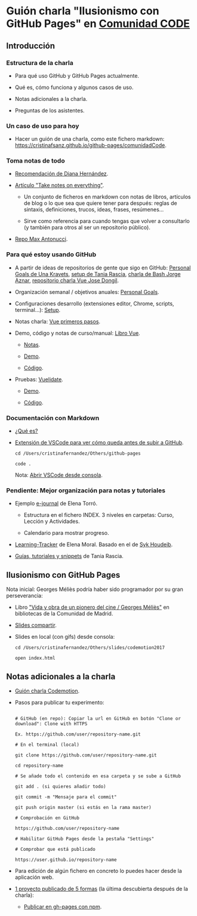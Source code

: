 # Guión charla "Ilusionismo con GitHub Pages" en [Comunidad CODE](https://comunidadcode.com/)

## Introducción

### Estructura de la charla

- Para qué uso GitHub y GitHub Pages actualmente.

- Qué es, cómo funciona y algunos casos de uso.

- Notas adicionales a la charla.

- Preguntas de los asistentes.

### Un caso de uso para hoy

- Hacer un guión de una charla, como este fichero markdown: https://cristinafsanz.github.io/github-pages/comunidadCode.

### Toma notas de todo

- [Recomendación de Diana Hernández](https://twitter.com/IfThenElse__/status/960117304456564736).

- [Artículo "Take notes on everything"](https://dev.to/maxwell_dev/takes-notes-on-everything-3io).

    - Un conjunto de ficheros en markdown con notas de libros, artículos de blog o lo que sea que quiere tener para después: reglas de sintaxis, definiciones, trucos, ideas, frases, resúmenes...

    - Sirve como referencia para cuando tengas que volver a consultarlo (y también para otros al ser un repositorio público).

- [Repo Max Antonucci](https://github.com/maxx1128/Webdev-Study-Notes).

### Para qué estoy usando GitHub

- A partir de ideas de repositorios de gente que sigo en GitHub: [Personal Goals de Una Kravets](https://una.im/personal-goals-guide/), [setup de Tania Rascia](https://github.com/taniarascia/setup), [charla de Bash Jorge Aznar](https://gist.github.com/jorgeatgu/6b1f9bdf8ae9b02ad69d2f7bd039aac9#automatizaci%C3%B3n-con-gulp-y-bash), [repositorio charla Vue Jose Dongil](https://github.com/jdonsan/charla-aprendiendo-vuejs).

- Organización semanal / objetivos anuales: [Personal Goals](https://github.com/cristinafsanz/personal-goals).

- Configuraciones desarrollo (extensiones editor, Chrome, scripts, terminal...): [Setup](https://github.com/cristinafsanz/setup).

- Notas charla: [Vue primeros pasos](https://github.com/cristinafsanz/vuejs-primeros-pasos).

- Demo, código y notas de curso/manual: [Libro Vue](https://github.com/cristinafsanz/vuejs-primeros-pasos/blob/master/libro-vue/README.md).
  
    - [Notas](https://github.com/cristinafsanz/vuejs-primeros-pasos/blob/master/libro-vue/README.md#cap%C3%ADtulo-4-creando-componentes).

    - [Demo](https://cristinafsanz.github.io/vuejs-primeros-pasos/libro-vue/capitulo4/).

    - [Código](https://github.com/cristinafsanz/vuejs-primeros-pasos/tree/master/libro-vue/capitulo4).

- Pruebas: [Vuelidate](https://github.com/cristinafsanz/vuejs-primeros-pasos/blob/master/vue-playground/phone-formatting/vuelidate-example/README.md).

    - [Demo](https://cristinafsanz.github.io/vuejs-primeros-pasos/vue-playground/phone-formatting/vuelidate-example/dist/).

    - [Código](https://github.com/cristinafsanz/vuejs-primeros-pasos/tree/master/vue-playground/phone-formatting/vuelidate-example/src).

### Documentación con Markdown

- [¿Qué es?](https://dev.to/kazz/boost-your-productivity-using-markdown-1be)

- [Extensión de VSCode para ver cómo queda antes de subir a GitHub](https://marketplace.visualstudio.com/items?itemName=hnw.vscode-auto-open-markdown-preview).

    ```
    cd /Users/cristinafernandez/Others/github-pages

    code .

    ```

    Nota: [Abrir VSCode desde consola](https://code.visualstudio.com/docs/setup/mac).

### Pendiente: Mejor organización para notas y tutoriales

- Ejemplo [e-journal](https://github.com/elenatorro/e-journal) de Elena Torró.

    - Estructura en el fichero INDEX. 3 niveles en carpetas: Curso, Lección y Actividades.

    - Calendario para mostrar progreso.

- [Learning-Tracker](https://github.com/elena-in-code/Learning-Tracker) de Elena Moral. Basado en el de [Syk Houdeib](https://github.com/Syknapse/My-Learning-Tracker).

- [Guías, tutoriales y snippets](https://github.com/taniarascia/guides) de Tania Rascia.

## Ilusionismo con GitHub Pages

Nota inicial: Georges Méliès podría haber sido programador por su gran perseverancia: 

- Libro ["Vida y obra de un pionero del cine / Georges Méliès"](http://www.madrid.org/biblio_publicas/cgi-bin/abnetopac?TITN=999193#absysNET) en bibliotecas de la Comunidad de Madrid.

- [Slides compartir](https://cristinafsanz.github.io/slides/github-pages/#slide=1).

- Slides en local (con gifs) desde consola:

    ```
    cd /Users/cristinafernandez/Others/slides/codemotion2017

    open index.html

    ```

## Notas adicionales a la charla

- [Guión charla Codemotion](https://cristinafsanz.github.io/slides/codemotion2017/guion).

- Pasos para publicar tu experimento:

    ```

    # GitHub (en repo): Copiar la url en GitHub en botón "Clone or download": Clone with HTTPS

    Ex. https://github.com/user/repository-name.git

    # En el terminal (local)

    git clone https://github.com/user/repository-name.git

    cd repository-name

    # Se añade todo el contenido en esa carpeta y se sube a GitHub

    git add . (si quieres añadir todo)

    git commit -m "Mensaje para el commit"

    git push origin master (si estás en la rama master)

    # Comprobación en GitHub

    https://github.com/user/repository-name

    # Habilitar GitHub Pages desde la pestaña "Settings"

    # Comprobar que está publicado

    https://user.github.io/repository-name

    ```

- Para edición de algún fichero en concreto lo puedes hacer desde la aplicación web.

- [1 proyecto publicado de 5 formas](https://cristinafsanz.github.io/slides/github-pages/#slide=22) (la última descubierta después de la charla):

    - [Publicar en gh-pages con npm](https://github.com/cristinafsanz/vue-gh-pages-npm).





